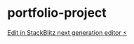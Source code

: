 # portfolio-project

[Edit in StackBlitz next generation editor ⚡️](https://stackblitz.com/~/github.com/Ashley855/portfolio-project)